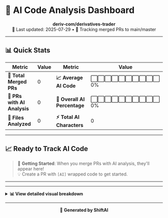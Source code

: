 # 🤖 AI Code Analysis Dashboard

<div align="center">

**deriv-com/derivatives-trader**  
📅 Last updated: 2025-07-29 • 🔄 Tracking merged PRs to main/master

</div>

---

## 📊 Quick Stats

| Metric | Value | Metric | Value |
|--------|-------|--------|-------|
| **📁 Total Merged PRs** | 0 | **📈 Average AI Code** | ⬜⬜⬜⬜⬜⬜⬜⬜⬜⬜ 0% |
| **🤖 PRs with AI Analysis** | 0 | **🎯 Overall AI Percentage** | ⬜⬜⬜⬜⬜⬜⬜⬜⬜⬜ 0% |
| **📄 Files Analyzed** | 0 | **⚡ Total AI Characters** | 0 |

---


## 📈 Ready to Track AI Code

> 🚀 **Getting Started**: When you merge PRs with AI analysis, they'll appear here!  
> 💡 Create a PR with `[AI]` wrapped code to get started.

---


---

<details>
<summary><strong>📊 View detailed visual breakdown</strong></summary>

### 📈 AI Usage Chart

```
AI Percentage Distribution:
No data available yet
```

### 🎯 Summary Statistics

```
Total Characters:     0
AI Characters:        0
Human Characters:     0

AI vs Human Ratio:    0% : 100%
```

</details>

---

<div align="center">

🚀 **Generated by ShiftAI**

</div>